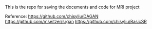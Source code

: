 This is the repo for saving the docements and code for MRI project

Reference:
https://github.com/chisyliu/DAGAN
https://github.com/mseitzer/srgan
https://github.com/chisyliu/BasicSR
